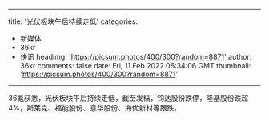 
---
title: '光伏板块午后持续走低'
categories: 
 - 新媒体
 - 36kr
 - 快讯
headimg: 'https://picsum.photos/400/300?random=8871'
author: 36kr
comments: false
date: Fri, 11 Feb 2022 06:34:06 GMT
thumbnail: 'https://picsum.photos/400/300?random=8871'
---

<div>   
36氪获悉，光伏板块午后持续走低，截至发稿，钧达股份跌停，隆基股份跌超4%，斯莱克、福能股份、意华股份、海优新材等跟跌。  
</div>
            